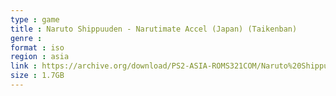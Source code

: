 ```yaml
---
type : game
title : Naruto Shippuuden - Narutimate Accel (Japan) (Taikenban)
genre : 
format : iso
region : asia
link : https://archive.org/download/PS2-ASIA-ROMS321COM/Naruto%20Shippuuden%20-%20Narutimate%20Accel%20%28Japan%29%20%28Taikenban%29.7z
size : 1.7GB
---
```

